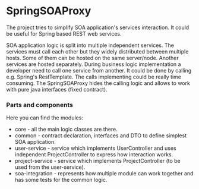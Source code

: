 # SpringSOAProxy

The project tries to simplify SOA application's services interaction. It could be 
useful for Spring based REST web services. 

SOA application logic is split into multiple independent services. The services must call 
each other but they widely distributed between multiple hosts. Some of them can be hosted 
on the same server/node. Another services are hosted separately. During business logic 
implementation a developer need to call one service from another. It could be done by 
calling e.g. Spring's RestTemplate. The calls implementing could be really time consuming.
The SpringSOAProxy hides the calling logic and allows to work with pure java interfaces 
(fixed contract).

### Parts and components
Here you can find the modules:
* core - all the main logic classes are there.
* common - contract declaration, interfaces and DTO to define simplest SOA application.
* user-service - service which implements UserController and 
uses independent ProjectController to express how interaction works.
* project-service - service which implements ProjectController (to be used from the 
user-service).
* soa-integration - represents how multiple module can work together and has some tests
for the common logic.
